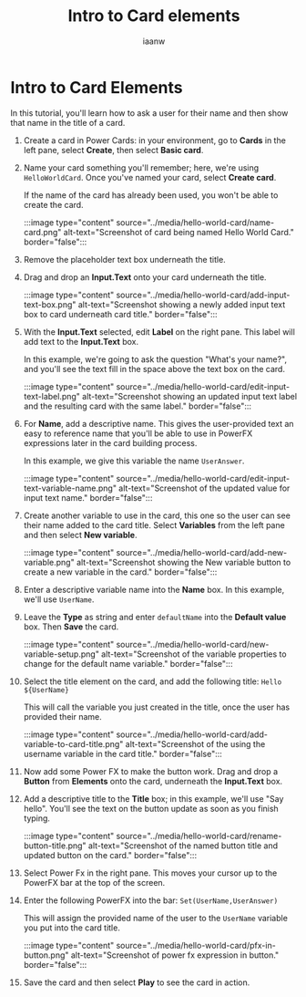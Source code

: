 ﻿---
title: "Intro to Card elements"
description: "Learn about basic elements of a card by creating a simple card"
keywords: "Cards Designer, Power Apps, Cards, tutorial"
ms.date: 03/18/2022
ms.topic: article
author: iaanw
ms.author: iawilt
manager: shellyha
ms.reviewer: 
ms.custom: 
ms.collection: 
---

# Intro to Card Elements

In this tutorial, you'll learn how to ask a user for their name and then show that name in the title of a card.

1. Create a card in Power Cards: in your environment, go to **Cards** in the left pane, select **Create**, then select **Basic card**.

1. Name your card something you'll remember; here, we're using `HelloWorldCard`. Once you've named your card, select **Create card**.

   If the name of the card has already been used, you won't be able to create the card.

   :::image type="content" source="../media/hello-world-card/name-card.png" alt-text="Screenshot of card being named Hello World Card." border="false":::

1. Remove the placeholder text box underneath the title.

1. Drag and drop an **Input.Text** onto your card underneath the title.

   :::image type="content" source="../media/hello-world-card/add-input-text-box.png" alt-text="Screenshot showing a newly added input text box to card underneath card title." border="false":::

1. With the **Input.Text** selected, edit **Label** on the right pane. This label will add text to the **Input.Text** box.

   In this example, we're going to ask the question "What's your name?", and you'll see the text fill in the space above the text box on the card.

   :::image type="content" source="../media/hello-world-card/edit-input-text-label.png" alt-text="Screenshot showing an updated input text label and the resulting card with the same label." border="false":::

1. For **Name**, add a descriptive name. This gives the user-provided text an easy to reference name that you'll be able to use in PowerFX expressions later in the card building process.

   In this example, we give this variable the name `UserAnswer`.

   :::image type="content" source="../media/hello-world-card/edit-input-text-variable-name.png" alt-text="Screenshot of the updated value for input text name." border="false":::

1. Create another variable to use in the card, this one so the user can see their name added to the card title. Select **Variables** from the left pane and then select **New variable**.

   :::image type="content" source="../media/hello-world-card/add-new-variable.png" alt-text="Screenshot showing the New variable button to create a new variable in the card." border="false":::

1. Enter a descriptive variable name into the **Name** box. In this example, we'll use `UserName`.

1. Leave the **Type** as string and enter `defaultName` into the **Default value** box. Then **Save** the card.

   :::image type="content" source="../media/hello-world-card/new-variable-setup.png" alt-text="Screenshot of the variable properties to change for the default name variable." border="false":::

1. Select the title element on the card, and add the following title: `Hello ${UserName}`

   This will call the variable you just created in the title, once the user has provided their name.

   :::image type="content" source="../media/hello-world-card/add-variable-to-card-title.png" alt-text="Screenshot of the using the username variable in the card title." border="false":::

1. Now add some Power FX to make the button work. Drag and drop a **Button** from **Elements** onto the card, underneath the **Input.Text** box.

1. Add a descriptive title to the **Title** box; in this example, we'll use "Say hello". You'll see the text on the button update as soon as you finish typing.

   :::image type="content" source="../media/hello-world-card/rename-button-title.png" alt-text="Screenshot of the named button title and updated button on the card." border="false":::

1. Select Power Fx in the right pane. This moves your cursor up to the PowerFX bar at the top of the screen.

1. Enter the following PowerFX into the bar: `Set(UserName,UserAnswer)`

   This will assign the provided name of the user to the `UserName` variable you put into the card title.

   :::image type="content" source="../media/hello-world-card/pfx-in-button.png" alt-text="Screenshot of power fx expression in button." border="false":::

1. Save the card and then select **Play** to see the card in action.
